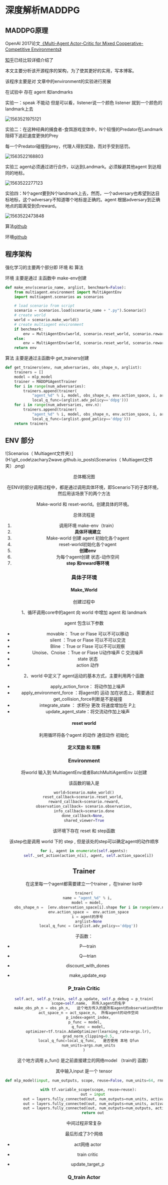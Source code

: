 # 深度解析MADDPG

## MADDPG原理

OpenAI 2017论文[《Multi-Agent Actor-Critic for Mixed Cooperative-Competitive Environments》](https://arxiv.org/abs/1706.02275)

[知乎](https://zhuanlan.zhihu.com/p/53811876)已经比较详细介绍了

本文主要分析该开源程序的架构，为了使其更好的实用，写本博客。

该程序主要是对 文章中的environment的实验进行房展

在试验中 存在 agent 和landmarks 

实验一：speak 不能动 但是可以看，listener说一个颜色 listener 就到一个颜色的landmark上去

 ![1563521975121](H:\git_code\原来版本\_posts\1563521975121.png)



实验二：在这种经典的捕食者-食饵游戏变体中，N个较慢的Predator在Landmark阻碍下追赶速度更快的Prey

每一个Predator碰撞到prey，代理人得到奖励，而对手受到惩罚。

![1563522168803](H:\git_code\原来版本\_posts\1563522168803.png)

实验三 agent必须通过进行合作，以达到Landmark。必须躲避其他agent 到达相同的地标。

![1563522277123](H:\git_code\原来版本\_posts\1563522277123.png)

实验四：N个agent要到N个landmark上去，然而，一个adversary也希望到达目标地标，这个adversary不知道哪个地标是正确的。agent 根据adversary到正确地点的距离受到负reward。

![1563522473848](H:\git_code\原来版本\_posts\1563522473848.png)

算法[github](https://github.com/openai/maddpg) 

环境[github](https://github.com/openai/multiagent-particle-envs)



## 程序架构

强化学习的主要两个部分即 环境 和 算法

环境 主要是通过 主函数中 make-env创建

```python
def make_env(scenario_name, arglist, benchmark=False):
    from multiagent.environment import MultiAgentEnv
    import multiagent.scenarios as scenarios

    # load scenario from script
    scenario = scenarios.load(scenario_name + ".py").Scenario()
    # create world
    world = scenario.make_world()
    # create multiagent environment
    if benchmark:
        env = MultiAgentEnv(world, scenario.reset_world, scenario.reward, scenario.observation, scenario.benchmark_data)
    else:
        env = MultiAgentEnv(world, scenario.reset_world, scenario.reward, scenario.observation)
    return env
```



算法 主要是通过主函数中 get_trainers创建

```python
def get_trainers(env, num_adversaries, obs_shape_n, arglist):
    trainers = []
    model = mlp_model
    trainer = MADDPGAgentTrainer
    for i in range(num_adversaries):
        trainers.append(trainer(
            "agent_%d" % i, model, obs_shape_n, env.action_space, i, arglist,
            local_q_func=(arglist.adv_policy=='ddpg')))
    for i in range(num_adversaries, env.n):
        trainers.append(trainer(
            "agent_%d" % i, model, obs_shape_n, env.action_space, i, arglist,
            local_q_func=(arglist.good_policy=='ddpg')))
    return trainers
```







## ENV 部分

![Scenarios（ Multiagent文件夹）](H:\git_code\zachary2wave.github.io\_posts\Scenarios（ Multiagent文件夹）.png)

<center>总体概况图<center>



在ENV的部分调用过程中，都是通过调用具体环境，即Scenario下的子类环境，然后用该场景下的两个方法

Make-world 和 reset-world。创建具体的环境。

总体流程是 

1. 调用环境 make-env（train）
2. **具体环境建立**
3. Make-world 创建 agent 初始化各个agent
4. reset-world初始化各个agent
5. **创建env** 
6. 为每个agent创建 状态-动作空间
7.  **step 和reward等环境**

### 具体子环境

#### Make_World

创建过程中

1、循环调用core中的agent 向 world 中增加 agent 和 landmark 

agent 包含以下参数

+ movable： True or Flase 可以不可以移动 
+ silent ：True or Flase       可以不可以交流
+ Bline  ：True or Flase       可以不可以观察
+ Unoise、Cnoise ：True or Flase  U动作噪声 C 交流噪声
+ state 状态
+ action 动作

2、world 中定义了 agent运动的基本方式，主要利用两个函数

+ apply_action_force： 将动作加上噪声
+ apply_environment_force ：将agent的 运动 加在状态上，需要通过get_collision_force判断是不是碰撞
+ integrate_state  ： 求积分 更改 将速度增加在 P上
+ update_agent_state：将交流动作加上噪声

#### reset world

利用循环将各个agent  的动作 通信动作 初始化

####   定义奖励 和 观察



### Environment

将world 输入到 MultiagentEnv或者BatchMultiAgentEnv 以创建

该函数的输入是  

```python
world=Scenario.make_world()
reset_callback=scenario.reset_world, 
reward_callback=scenario.reward,
observation_callback= scenario.observation,
info_callback=scenario.done
done_callback=None, 
shared_viewer=True
```
该环境下存在 reset 和 step函数 

该step也是调用 world 下的 step , 但是该处的step可以确定agent的动作顺序

```python
for i, agent in enumerate(self.agents):
    self._set_action(action_n[i], agent, self.action_space[i])
```

## Trainer

在这里每一个agent都需要建立一个trainer ，在trainer list中

```python
trainer(
    name = "agent_%d" % i, 
    model = model, 
    obs_shape_n =  [env.observation_space[i].shape for i in range(env.n)]   # env.n 是agent的个数 这个地方传进去一个list
    env.action_space =  env.action_space
    i = agent的序号 
    arglist=None
    local_q_func = (arglist.adv_policy=='ddpg'))
```

子函数：

+ P—train

+ Q—trian

+ discount_with_dones

+  make_update_exp

### P_train Critic

```python
self.act, self.p_train, self.p_update, self.p_debug = p_train(
    scope=self.name,  所传入agent的名字
    make_obs_ph_n = obs_ph_n,   这个地方传入的是所有agent的observation的tensor 
    act_space_n = act_space_n,  所有agent的动作空间
    p_index=agent_index,
    p_func = model,   
    q_func = model,
    optimizer=tf.train.AdamOptimizer(learning_rate=args.lr),
    grad_norm_clipping=0.5,
    local_q_func=local_q_func,   是否使用 本地 Qfun
    num_units=args.num_units
)
```



这个地方调用 p_fun() 是之前直接建立的网络model    （train的 函数）

 其中输入input 是一个 tensor

```python
def mlp_model(input, num_outputs, scope, reuse=False, num_units=64, rnn_cell=None):

    with tf.variable_scope(scope, reuse=reuse):
        out = input
        out = layers.fully_connected(out, num_outputs=num_units, activation_fn=tf.nn.relu)
        out = layers.fully_connected(out, num_outputs=num_units, activation_fn=tf.nn.relu)
        out = layers.fully_connected(out, num_outputs=num_outputs, activation_fn=None)
        return out
```

中间过程非常复杂 













最后形成了3个网络 

+ act网络  actor 

+ train   critic
+ update_target_p











### Q_train Actor























